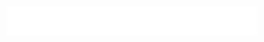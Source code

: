 <img src="hello_world.svg" alt="Typing SVG" />
<!-- https://github.com/DenverCoder1/readme-typing-svg/ -->